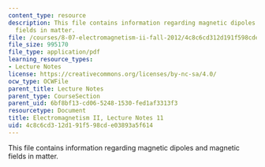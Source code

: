```yaml
---
content_type: resource
description: This file contains information regarding magnetic dipoles and magnetic
  fields in matter.
file: /courses/8-07-electromagnetism-ii-fall-2012/4c8c6cd312d191f598cde03893a5f614_MIT8_07F12_ln11.pdf
file_size: 995170
file_type: application/pdf
learning_resource_types:
- Lecture Notes
license: https://creativecommons.org/licenses/by-nc-sa/4.0/
ocw_type: OCWFile
parent_title: Lecture Notes
parent_type: CourseSection
parent_uid: 6bf8bf13-cd06-5248-1530-fed1af3313f3
resourcetype: Document
title: Electromagnetism II, Lecture Notes 11
uid: 4c8c6cd3-12d1-91f5-98cd-e03893a5f614
---
```

This file contains information regarding magnetic dipoles and magnetic fields in matter.